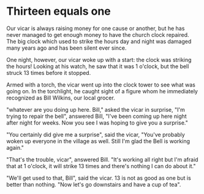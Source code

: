# Thirteen equals one

Our vicar is always raising money for one cause or another, but he has never managed to get enough money to have the church clock repaired. The big clock which used to strike the hours day and night was damaged many years ago and has been silent ever since.

One night, however, our vicar woke up with a start: the clock was striking the hours! Looking at his watch, he saw that it was 1 o'clock, but the bell struck 13 times before it stopped.

Armed with a torch, the vicar went up into the clock tower to see what was going on. In the torchlight, he caught sight of a figure whom he immediately recognized as Bill Wilkins, our local grocer.

"whatever are you doing up here. Bill," asked the vicar in surprise, "I'm trying to repair the bell", answered Bill, "I've been coming up here night after night for weeks. Now you see I was hoping to give you a surprise."

"You certainly did give me a surprise", said the vicar, "You've probably woken up everyone in the village as well. Still I'm glad the Bell is working again."

"That's the trouble, vicar", answered Bill. "It's working all right but I'm afraid that at 1 o'clock, it will strike 13 times and there's nothing I can do about it."

"We'll get used to that, Bill", said the vicar. 13 is not as good as one but is better than nothing. "Now let's go downstairs and have a cup of tea".
